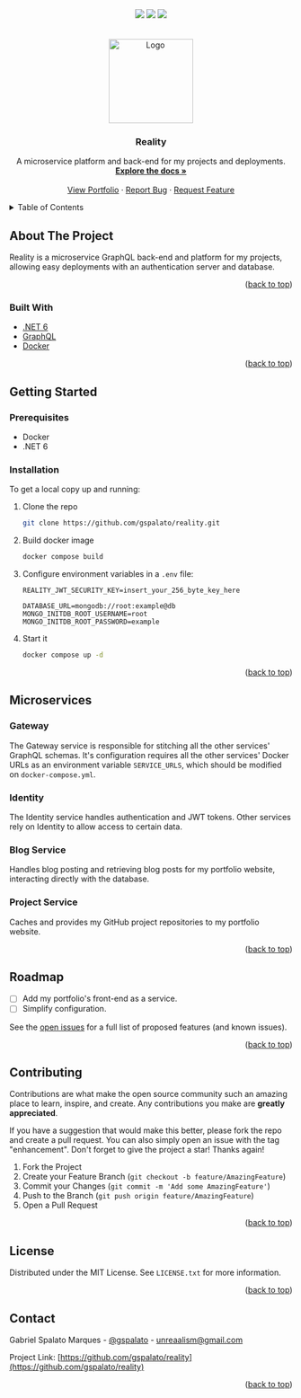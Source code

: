 <div id="top"></div>

<div align="center">
  <img src="https://img.shields.io/github/languages/top/gspalato/reality?style=for-the-badge"/>
  <img src="https://img.shields.io/github/issues-raw/gspalato/reality?style=for-the-badge"/>
  <img src="https://img.shields.io/github/contributors/gspalato/reality?style=for-the-badge">
</div>


<!-- PROJECT LOGO -->
<br />
<div align="center">
  <br />

  <a href="https://github.com/gspalato/reality">
    <img src="https://i.ibb.co/Cbp4Cpp/Reality-Logo-Round-Reduced.png" alt="Logo" width="150" height="150">
  </a>

<h3 align="center"><b>Reality</b></h3>

  <p align="center">
    A microservice platform and back-end for my projects and deployments.
    <br />
    <a href="https://github.com/gspalato/reality"><strong>Explore the docs »</strong></a>
    <br />
    <br />
    <a href="https://portfolio-gspalato.vercel.app">View Portfolio</a>
    ·
    <a href="https://github.com/gspalato/reality/issues">Report Bug</a>
    ·
    <a href="https://github.com/gspalato/reality/issues">Request Feature</a>
  </p>
</div>



<!-- TABLE OF CONTENTS -->
<details>
  <summary>Table of Contents</summary>
  <ol>
    <li>
      <a href="#about-the-project">About The Project</a>
      <ul>
        <li><a href="#built-with">Built With</a></li>
      </ul>
    </li>
    <li>
      <a href="#getting-started">Getting Started</a>
      <ul>
        <li><a href="#prerequisites">Prerequisites</a></li>
        <li><a href="#installation">Installation</a></li>
      </ul>
    </li>
    <li>
      <a href="#microservices">Microservices</a>
      <ul>
        <li><a href="#gateway">Gateway</a></li>
        <li><a href="#identity">Identity</a></li>
        <li><a href="#identity">Blog Service</a></li>
        <li><a href="#identity">Project Service</a></li>
      </ul>
    </li>
    <li><a href="#roadmap">Roadmap</a></li>
    <li><a href="#contributing">Contributing</a></li>
    <li><a href="#license">License</a></li>
    <li><a href="#contact">Contact</a></li>
  </ol>
</details>



<!-- ABOUT THE PROJECT -->
## About The Project

Reality is a microservice GraphQL back-end and platform for my projects, allowing easy deployments with an authentication server and database.

<p align="right">(<a href="#top">back to top</a>)</p>



### Built With

* [.NET 6](https://dotnet.microsoft.com/)
* [GraphQL](https://graphql.org)
* [Docker](https://www.docker.com)

<p align="right">(<a href="#top">back to top</a>)</p>



<!-- GETTING STARTED -->
## Getting Started
### Prerequisites

* Docker
* .NET 6

### Installation

To get a local copy up and running:

1. Clone the repo
    ```sh
    git clone https://github.com/gspalato/reality.git
    ```
2. Build docker image
    ```sh
    docker compose build
    ```
3. Configure environment variables in a `.env` file:
    ```env
    REALITY_JWT_SECURITY_KEY=insert_your_256_byte_key_here

    DATABASE_URL=mongodb://root:example@db
    MONGO_INITDB_ROOT_USERNAME=root
    MONGO_INITDB_ROOT_PASSWORD=example
    ```

4. Start it
    ```sh
    docker compose up -d
    ```

<p align="right">(<a href="#top">back to top</a>)</p>

## Microservices
### Gateway
The Gateway service is responsible for stitching all the other services' GraphQL schemas.
It's configuration requires all the other services' Docker URLs as an environment variable `SERVICE_URLS`, which should be modified on `docker-compose.yml`.

### Identity
The Identity service handles authentication and JWT tokens. Other services rely on Identity to allow access to certain data.

### Blog Service
Handles blog posting and retrieving blog posts for my portfolio website, interacting directly with the database.

### Project Service
Caches and provides my GitHub project repositories to my portfolio website.

<p align="right">(<a href="#top">back to top</a>)</p>

<!-- ROADMAP -->
## Roadmap

- [ ] Add my portfolio's front-end as a service.
- [ ] Simplify configuration.

See the [open issues](https://github.com/gspalato/reality/issues) for a full list of proposed features (and known issues).

<p align="right">(<a href="#top">back to top</a>)</p>



<!-- CONTRIBUTING -->
## Contributing

Contributions are what make the open source community such an amazing place to learn, inspire, and create. Any contributions you make are **greatly appreciated**.

If you have a suggestion that would make this better, please fork the repo and create a pull request. You can also simply open an issue with the tag "enhancement".
Don't forget to give the project a star! Thanks again!

1. Fork the Project
2. Create your Feature Branch (`git checkout -b feature/AmazingFeature`)
3. Commit your Changes (`git commit -m 'Add some AmazingFeature'`)
4. Push to the Branch (`git push origin feature/AmazingFeature`)
5. Open a Pull Request

<p align="right">(<a href="#top">back to top</a>)</p>



<!-- LICENSE -->
## License

Distributed under the MIT License. See `LICENSE.txt` for more information.

<p align="right">(<a href="#top">back to top</a>)</p>



<!-- CONTACT -->
## Contact

Gabriel Spalato Marques - [@gspalato](https://twitter.com/gspalato) - unreaalism@gmail.com

Project Link: [https://github.com/gspalato/reality](https://github.com/gspalato/reality)

<p align="right">(<a href="#top">back to top</a>)</p>



<!-- MARKDOWN LINKS & IMAGES -->
<!-- https://www.markdownguide.org/basic-syntax/#reference-style-links -->
[contributors-shield]: https://img.shields.io/github/contributors/gspalato/reality.svg?style=for-the-badge
[contributors-url]: https://github.com/gspalato/reality/graphs/contributors
[forks-shield]: https://img.shields.io/github/forks/gspalato/reality.svg?style=for-the-badge
[forks-url]: https://github.com/gspalato/reality/network/members
[stars-shield]: https://img.shields.io/github/stars/gspalato/reality.svg?style=for-the-badge
[stars-url]: https://github.com/gspalato/reality/stargazers
[issues-shield]: https://img.shields.io/github/issues/gspalato/reality.svg?style=for-the-badge
[issues-url]: https://github.com/gspalato/reality/issues
[license-shield]: https://img.shields.io/github/license/gspalato/reality.svg?style=for-the-badge
[license-url]: https://github.com/gspalato/reality/blob/master/LICENSE.txt
[linkedin-shield]: https://img.shields.io/badge/-LinkedIn-black.svg?style=for-the-badge&logo=linkedin&colorB=555
[linkedin-url]: https://linkedin.com/in/gspalato
[product-screenshot]: images/screenshot.png
